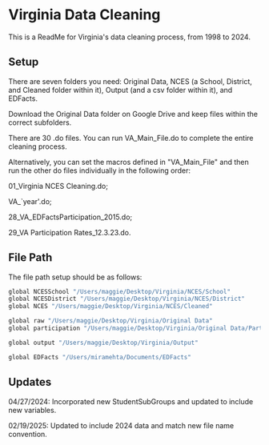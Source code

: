 
# Virginia Data Cleaning

This is a ReadMe for Virginia's data cleaning process, from 1998 to 2024.

## Setup

There are seven folders you need: 
Original Data, NCES (a School, District, and Cleaned folder within it), Output (and a csv folder within it), and EDFacts.

Download the Original Data folder on Google Drive and keep files within the correct subfolders.

There are 30 .do files. You can run VA_Main_File.do to complete the entire cleaning process.

Alternatively, you can set the macros defined in "VA_Main_File" and then run the other do files individually in the following order:

01_Virginia NCES Cleaning.do; 

VA_`year'.do;

28_VA_EDFactsParticipation_2015.do;

29_VA Participation Rates_12.3.23.do.
    
## File Path

The file path setup should be as follows: 

```bash
global NCESSchool "/Users/maggie/Desktop/Virginia/NCES/School"
global NCESDistrict "/Users/maggie/Desktop/Virginia/NCES/District"
global NCES "/Users/maggie/Desktop/Virginia/NCES/Cleaned"

global raw "/Users/maggie/Desktop/Virginia/Original Data"
global participation "/Users/maggie/Desktop/Virginia/Original Data/Participation Rates"

global output "/Users/maggie/Desktop/Virginia/Output"

global EDFacts "/Users/miramehta/Documents/EDFacts"
```
## Updates

04/27/2024: Incorporated new StudentSubGroups and updated to include new variables.

02/19/2025: Updated to include 2024 data and match new file name convention.